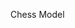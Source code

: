 Chess Model

<object data="Brief Overview.pdf" width="1000" height="1000" type='application/pdf'></object>

